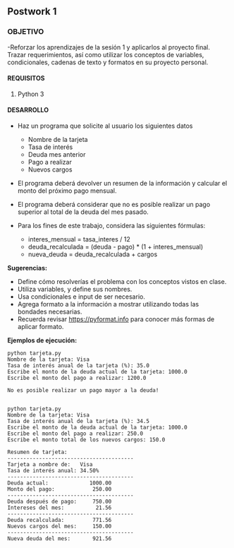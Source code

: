 
## Postwork 1

### OBJETIVO

-Reforzar los aprendizajes de la sesión 1 y  aplicarlos al proyecto final. Trazar requerimientos, así como utilizar los conceptos de variables, condicionales, cadenas de texto y formatos en su proyecto personal.
#### REQUISITOS

1. Python 3

#### DESARROLLO

- Haz un programa que solicite al usuario los siguientes datos
    - Nombre de la tarjeta
    - Tasa de interés
    - Deuda mes anterior
    - Pago a realizar
    - Nuevos cargos
        
- El programa deberá devolver un resumen de la información y calcular el monto del próximo pago mensual.
- El programa deberá considerar que no es posible realizar un pago superior al total de la deuda del mes pasado.
- Para los fines de este trabajo, considera las siguientes fórmulas:
    - interes_mensual = tasa_interes / 12
    - deuda_recalculada = (deuda - pago) * (1 + interes_mensual)
    - nueva_deuda = deuda_recalculada + cargos

**Sugerencias:**
- Define cómo resolverías el problema con los conceptos vistos en clase.
- Utiliza variables, y define sus nombres.
- Usa condicionales e input de ser necesario.
- Agrega formato a la información a mostrar utilizando todas las bondades necesarias.
- Recuerda revisar https://pyformat.info para conocer más formas de aplicar formato.


**Ejemplos de ejecución:**

```
python tarjeta.py 
Nombre de la tarjeta: Visa
Tasa de interés anual de la tarjeta (%): 35.0
Escribe el monto de la deuda actual de la tarjeta: 1000.0
Escribe el monto del pago a realizar: 1200.0

No es posible realizar un pago mayor a la deuda!


python tarjeta.py 
Nombre de la tarjeta: Visa
Tasa de interés anual de la tarjeta (%): 34.5
Escribe el monto de la deuda actual de la tarjeta: 1000.0
Escribe el monto del pago a realizar: 250.0
Escribe el monto total de los nuevos cargos: 150.0

Resumen de tarjeta:
----------------------------------------
Tarjeta a nombre de:   Visa
Tasa de interés anual: 34.50%
----------------------------------------
Deuda actual:             1000.00
Monto del pago:            250.00
----------------------------------------
Deuda después de pago:     750.00
Intereses del mes:          21.56
----------------------------------------
Deuda recalculada:         771.56
Nuevos cargos del mes:     150.00
----------------------------------------
Nueva deuda del mes:       921.56
```
